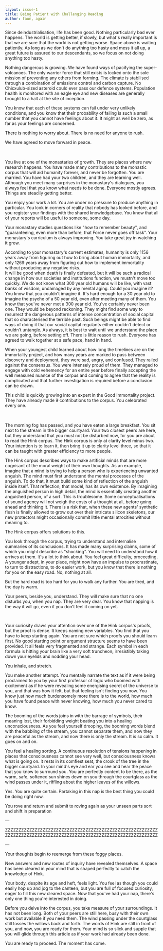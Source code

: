 ```yaml
---
layout: issue-1
title: Being Patient with Challenging Reading
author: faun, again
---
```


Since deindustrialisation, life has been good. Nothing particularly bad ever happens. The world is getting better, if slowly, but what's really important is that we are sure that the world is not getting worse. Space above is waiting patiently. As long as we don't do anything too hasty and mess it all up, a great future is assured to our descendants, so we focus on not doing anything too hasty.

Nothing dangerous is growing. We have found ways of pacifying the super-volcanoes. The only warrior force that still exists is locked onto the sole mission of preventing any others from forming. The climate is stabilised through a combination of emissions control and carbon capture. No Chicxulub-sized asteroid could ever pass our defence systems. Population health is monitored with an eagle eye and new diseases are generally brought to a halt at the site of inception.

You know that each of these systems can fail under very unlikely conditions, and you know that their probability of failing is such a small number that you cannot have feelings about it. It might as well be zero, as far as your feelings are concerned.

There is nothing to worry about. There is no need for anyone to rush.

We have agreed to move forward in peace.

<br/><br/>You live at one of the monastaries of growth. They are places where new research happens. You have made many contributions to the monastic corpus that will aid humanity forever, and never be forgotten. You are married. You have had your two children, and they are learning well. Although you meet many surprises in the monastary's dialogues, you always feel that you know what needs to be done. Everyone mostly agrees. Things are steadily getting better.

You enjoy your work a lot. You are under no pressure to produce anything in particular. You look in corners of reality that nobody has looked before, and you register your findings with the shared knowledgebase. You know that all of your reports will be useful to someone, some day.

Your monastary studies questions like "how to remember beauty", and "guaranteeing, even more than before, that Force never goes off task". Your monastary's curriculum is always improving. You take great joy in watching it grow.

According to your monastary's current estimates, humanity is only 1156 years away from figuring out how to bring about human immortality, and only 1269 years away from figuring out how to implement immortality without producing any negative risks.<br/>
It will be good when death is finally defeated, but it will be such a radical change in how our societies and institutions function, we mustn't move too quickly. We do not know what 300 year old humans will be like, with vast banks of wisdom, undamaged by any mental aging. Could you imagine it? You know that you couldn't imagine it. It's hard enough for a 30 year old to imagine the psyche of a 50 year old, even after meeting many of them. You know that you've never met a 300 year old. You've certainly never been one. They would be beyond reckoning. They might find some way to resurrect the dangerous patterns of intense concentration of social capital that so characterised the terrible past. Such beings might be able to find ways of doing it that our social capital regulants either couldn't detect or couldn't untangle. As always, it is best to wait until we understand the place we are going, before setting off. There is little reason to rush. Everyone has agreed to walk together at a safe pace, hand in hand.

When your youngest child learned about how long the timelines are on the immortality project, and how many years are marked to pass between discovery and deployment, they were sad, angry, and confused. They railed against the consensus. You were intensely proud of them. They managed to engage with cold vehemency for an entire year before finally accepting the well measured nuance of the corpus and coming to agree that the reality is complicated and that further investigation is required before a conclusion can be drawn.

This child is quickly growing into an expert in the Good Immortality project. They have already made 9 contributions to the corpus. You celebrated every one.

<br/><br/>The morning fog has passed, and you have eaten a large breakfast. You sit next to the stream in the bigger courtyard. Your two closest peers are here, but they understand that you must not be disturbed now, for you are about to read the Hink corpus. The Hink corpus is only at clarity level minus two. Your intention is to learn it, then bring it up to clarity level three, so that it can be taught with greater efficiency to more people.

The Hink corpus describes ways to make artificial minds that are more cognisant of the moral weight of their own thoughts. As an example, imagine that a mind is trying to help a person who is experiencing unwanted anguish. The mind must first understand the mental processes of the anguish. To do that, it must build some kind of reflection of the anguish inside itself. That reflection, that model, has its own existence. By imagining the anguished person in high detail, the mind is essentially creating another anguished person, of a sort. This is troublesome. Some conceptualisations of sound agency will not weigh the costs of a thought at all, before going ahead and thinking it. There is a risk that, when these new agents' synthetic flesh is finally allowed to grow out over their intricate silicon skeletons, our new protectors might occasionally commit little mental atrocities without meaning to.

The Hink corpus offers solutions to this.

You look through the corpus, trying to understand and internalise summaries of its conclusions. It has made many surprising claims, some of which you might describe as "shocking". You will need to understand how it arrives at them. It's a lot to think about. You feel great difficulty, proceeding. A younger adept, in your place, might now have an impulse to procrastinate, to turn to distractions, to do easier work, but you know that there is nothing for you on the easy road. No, nothing at all.

But the hard road is too hard for you to walk any further. You are tired, and the day is warm.

Your peers, beside you, understand. They will make sure that no one disturbs you, when you nap. They are very dear. You know that napping is the way it will go, even if you don't feel it coming on yet.

﻿

Your curiosity draws your attention over one of the Hink corpus's proofs, but the proof is dense. It keeps naming new variables. You find that you have to keep starting again. You are not sure which proofs you should learn first. No good starting point or argument structure seems to have been provided. It all feels very fragmented and strange. Each symbol in each formula is hitting your brain like a very soft truncheon, irresistibly taking down your eyelids and nodding your head.

You inhale, and stretch.

You make another attempt. You mentally narrate the text as if it were being proclaimed to you by your first professor of logic who boomed with excitement as if he were revealing some energising secret of the universe to you, and that was how it felt, but that feeling isn't finding you now. You know just how much burdensomely more there is to the world, how much you have found peace with never knowing, how much you never cared to know.

The booming of the words joins in with the barrage of symbols, their meaning lost, their forbidding weight beating you into a healing unconsciousness. As you feel yourself drooping, the booming words blend with the babbling of the stream, you cannot separate them, and now they are peaceful as the stream, and now there is only the stream. It is so calm. It goes on and on.

You feel a healing sorting. A continuous resolution of tensions happening in places that consciousness cannot see very well, but consciousness knows what is going on. It rests in its comfiest seat, the crook of the tree in the bigger courtyard. In your mind's eye and ear you see and hear the peace that you know to surround you. You are perfectly content to be there, as the warm, safe, softened sun shines down on you through the courtglass as the wind passes under it, riffling about the higher leaves of the willows.

Yes. You are quite certain. Partaking in this nap is the best thing you could be doing right now.

You rove and return and submit to roving again as your unseen parts sort and shift in preparation

— 

ZZZZZZZZZZZZZZZZZZZZZZZZZZZZZZZZZZZZZZZZZZZZZZZZZZZZZZZZZZZZZZZZZZZZZZZZZZZZZZZZZZZZZZZZZZZZZZZZZZZZZZZZZZZZZZZZZZ

—

Your thoughts begin to reemerge from these foggy places.

New answers and new routes of inquiry have revealed themselves. A space has been cleared in your mind that is shaped perfectly to catch the knowledge of Hink.

Your body, despite its age and heft, feels light. You feel as though you could easily hop up and jog to the canteen, but you are full of focused curiosity, eager to fill this new cleared space. Now that you've had your nap, there's only one thing you're interested in doing.

Before you delve into the corpus, you take measure of your surroundings. It has not been long. Both of your peers are still here, busy with their own work but available if you need them. The wind passing under the courtglass still tosses the willows back and forth. The words of Hink are still in front of you, and now, you are ready for them. Your mind is so slick and supple that you will glide through this article as if your work had already been done. 

You are ready to proceed. The moment has come.
